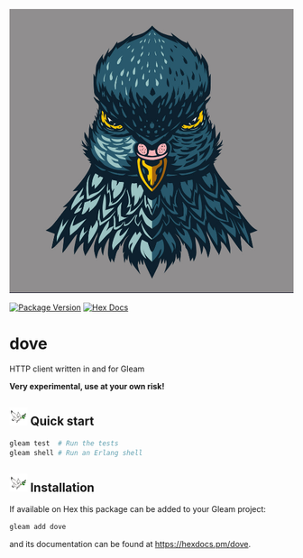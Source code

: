 ![dove](https://raw.githubusercontent.com/massivefermion/dove/main/banner.jpg)

[![Package Version](https://img.shields.io/hexpm/v/dove)](https://hex.pm/packages/dove)
[![Hex Docs](https://img.shields.io/badge/hex-docs-ffaff3)](https://hexdocs.pm/dove/)

# dove

HTTP client written in and for Gleam

**Very experimental, use at your own risk!**

## <img width=32 src="https://raw.githubusercontent.com/massivefermion/dove/main/icon.png"> Quick start

```sh
gleam test  # Run the tests
gleam shell # Run an Erlang shell
```

## <img width=32 src="https://raw.githubusercontent.com/massivefermion/dove/main/icon.png"> Installation

If available on Hex this package can be added to your Gleam project:

```sh
gleam add dove
```

and its documentation can be found at <https://hexdocs.pm/dove>.
